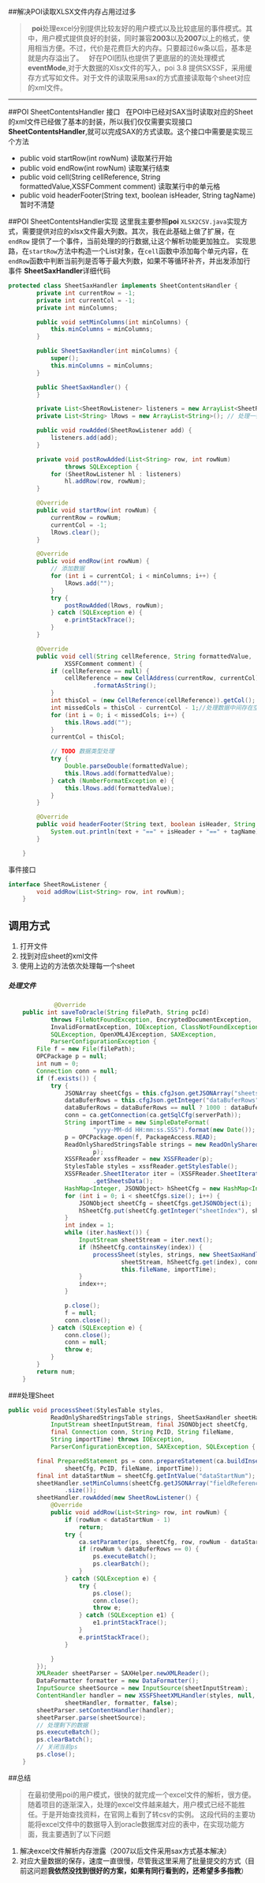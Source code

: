 ##解决POI读取XLSX文件内存占用过过多
>&nbsp;&nbsp;**poi**处理excel分别提供比较友好的用户模式以及比较底层的事件模式。其中，用户模式提供良好的封装，同时兼容**2003**以及**2007**以上的格式，使用相当方便。不过，代价是花费巨大的内存。只要超过6w条以后，基本是就是内存溢出了。
>&nbsp;&nbsp;好在POI团队也提供了更底层的的流处理模式**eventMode**,对于大数据的Xlsx文件的写入，poi 3.8 提供SXSSF，采用缓存方式写如文件。对于文件的读取采用sax的方式直接读取每个sheet对应的xml文件。

----
##POI SheetContentsHandler 接口
&nbsp;&nbsp;在POI中已经对SAX当时读取对应的Sheet的xml文件已经做了基本的封装，所以我们仅仅需要实现接口**SheetContentsHandler**,就可以完成SAX的方式读取。这个接口中需要是实现三个方法
- public void startRow(int rowNum) 读取某行开始
- public void endRow(int rowNum) 读取某行结束
- public void cell(String cellReference, String formattedValue,XSSFComment comment) 读取某行中的单元格
- public void headerFooter(String text, boolean isHeader, String tagName) 暂时不清楚

##POI SheetContentsHandler实现
这里我主要参照**poi** ```XLSX2CSV.java```实现方式，需要提供对应的xlsx文件最大列数。其次，我在此基础上做了扩展，在 ```endRow``` 提供了一个事件，当前处理的的行数据,让这个解析功能更加独立。
实现思路，在```startRow```方法中构造一个List<String>对象，在```cell```函数中添加每个单元内容，在```endRow```函数中判断当前列是否等于最大列数，如果不等循环补齐，并出发添加行事件
**SheetSaxHandler**详细代码
``` java
protected class SheetSaxHandler implements SheetContentsHandler {
		private int currentRow = -1;
		private int currentCol = -1;
		private int minColumns;

		public void setMinColumns(int minColumns) {
			this.minColumns = minColumns;
		}

		public SheetSaxHandler(int minColumns) {
			super();
			this.minColumns = minColumns;
		}

		public SheetSaxHandler() {
		}

		private List<SheetRowListener> listeners = new ArrayList<SheetRowListener>();
		private List<String> lRows = new ArrayList<String>(); // 处理一行信息

		public void rowAdded(SheetRowListener add) {
			listeners.add(add);
		}

		private void postRowAdded(List<String> row, int rowNum)
				throws SQLException {
			for (SheetRowListener hl : listeners)
				hl.addRow(row, rowNum);
		}

		@Override
		public void startRow(int rowNum) {
			currentRow = rowNum;
			currentCol = -1;
			lRows.clear();
		}

		@Override
		public void endRow(int rowNum) {
			// 添加数据
			for (int i = currentCol; i < minColumns; i++) {
				lRows.add("");
			}
			try {
				postRowAdded(lRows, rowNum);
			} catch (SQLException e) {
				e.printStackTrace();
			}
		}

		@Override
		public void cell(String cellReference, String formattedValue,
				XSSFComment comment) {
			if (cellReference == null) {
				cellReference = new CellAddress(currentRow, currentCol)
						.formatAsString();
			}
			int thisCol = (new CellReference(cellReference)).getCol();
			int missedCols = thisCol - currentCol - 1;//处理数据中间存在空白
			for (int i = 0; i < missedCols; i++) {
				this.lRows.add("");
			}
			currentCol = thisCol;

			// TODO 数据类型处理
			try {
				Double.parseDouble(formattedValue);
				this.lRows.add(formattedValue);
			} catch (NumberFormatException e) {
				this.lRows.add(formattedValue);
			}
		}

		@Override
		public void headerFooter(String text, boolean isHeader, String tagName) {
			System.out.println(text + "==" + isHeader + "==" + tagName);
		}

	}
```
事件接口
``` java
interface SheetRowListener {
		void addRow(List<String> row, int rowNum);
	}
```
## 调用方式
1. 打开文件
2. 找到对应sheet的xml文件
3. 使用上边的方法依次处理每一个sheet

##### 处理文件
``` java 
             @Override
	public int saveToOracle(String filePath, String pcId)
			throws FileNotFoundException, EncryptedDocumentException,
			InvalidFormatException, IOException, ClassNotFoundException,
			SQLException, OpenXML4JException, SAXException,
			ParserConfigurationException {
		File f = new File(filePath);
		OPCPackage p = null;
		int num = 0;
		Connection conn = null;
		if (f.exists()) {
			try {
				JSONArray sheetCfgs = this.cfgJson.getJSONArray("sheets");
				dataBuferRows = this.cfgJson.getInteger("dataBuferRows");
				dataBuferRows = dataBuferRows == null ? 1000 : dataBuferRows;
				conn = ca.getConnection(ca.getSqlCfg(serverPath));
				String importTime = new SimpleDateFormat(
						"yyyy-MM-dd HH:mm:ss.SSS").format(new Date());
				p = OPCPackage.open(f, PackageAccess.READ);
				ReadOnlySharedStringsTable strings = new ReadOnlySharedStringsTable(
						p);
				XSSFReader xssfReader = new XSSFReader(p);
				StylesTable styles = xssfReader.getStylesTable();
				XSSFReader.SheetIterator iter = (XSSFReader.SheetIterator) xssfReader
						.getSheetsData();
				HashMap<Integer, JSONObject> hSheetCfg = new HashMap<Integer, JSONObject>();
				for (int i = 0; i < sheetCfgs.size(); i++) {
					JSONObject sheetCfg = sheetCfgs.getJSONObject(i);
					hSheetCfg.put(sheetCfg.getInteger("sheetIndex"), sheetCfg);
				}
				int index = 1;
				while (iter.hasNext()) {
					InputStream sheetStream = iter.next();
					if (hSheetCfg.containsKey(index)) {
						processSheet(styles, strings, new SheetSaxHandler(),
								sheetStream, hSheetCfg.get(index), conn, pcId,
								this.fileName, importTime);
					}
					index++;
				}

				p.close();
				f = null;
				conn.close();
			} catch (SQLException e) {
				conn.close();
				conn = null;
				throw e;
			}
		}
		return num;
	}
```

###处理Sheet
```java
public void processSheet(StylesTable styles,
			ReadOnlySharedStringsTable strings, SheetSaxHandler sheetHandler,
			InputStream sheetInputStream, final JSONObject sheetCfg,
			final Connection conn, String PcID, String fileName,
			String importTime) throws IOException,
			ParserConfigurationException, SAXException, SQLException {

		final PreparedStatement ps = conn.prepareStatement(ca.buildInsertSql(
				sheetCfg, PcID, fileName, importTime));
		final int dataStartNum = sheetCfg.getIntValue("dataStartNum");
		sheetHandler.setMinColumns(sheetCfg.getJSONArray("fieldReference")
				.size());
		sheetHandler.rowAdded(new SheetRowListener() {
			@Override
			public void addRow(List<String> row, int rowNum) {
				if (rowNum < dataStartNum - 1)
					return;
				try {
					ca.setParamter(ps, sheetCfg, row, rowNum - dataStartNum);
					if (rowNum % dataBuferRows == 0) {
						ps.executeBatch();
						ps.clearBatch();
					}
				} catch (SQLException e) {
					try {
						ps.close();
						conn.close();
						throw e;
					} catch (SQLException e1) {
						e1.printStackTrace();
					}
					e.printStackTrace();
				}

			}
		});
		XMLReader sheetParser = SAXHelper.newXMLReader();
		DataFormatter formatter = new DataFormatter();
		InputSource sheetSource = new InputSource(sheetInputStream);
		ContentHandler handler = new XSSFSheetXMLHandler(styles, null, strings,
				sheetHandler, formatter, false);
		sheetParser.setContentHandler(handler);
		sheetParser.parse(sheetSource);
		// 处理剩下的数据
		ps.executeBatch();
		ps.clearBatch();
		// 关闭当前ps
		ps.close();
	}
````
##总结
> 在最初使用poi的用户模式，很快的就完成一个excel文件的解析，很方便。随着项目的逐渐深入，处理的excel文件越来越大，用户模式已经不能胜任。于是开始查找资料，在官网上看到了转csv的实例。
> 这段代码的主要功能将excel文件中的数据导入到oracle数据库对应的表中，在实现功能方面，我主要遇到了以下问题
> 
1. 解决excel文件解析内存泄露（2007以后文件采用sax方式基本解决）
2. 对应大量数据的保存，速度一直很慢，尽管我这里采用了批量提交的方式（目前这问题**我依然没找到很好的方案，如果有同行看到的，还希望多多指教**）
